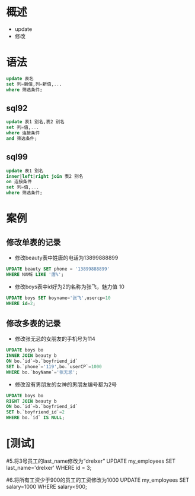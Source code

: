 # 概述

- update
- 修改



# 语法

```sql
update 表名
set 列=新值,列=新值,...
where 筛选条件;
```



## sql92

```sql
update 表1 别名,表2 别名
set 列=值,...
where 连接条件
and 筛选条件;
```



## sql99

```sql
update 表1 别名
inner|left|right join 表2 别名
on 连接条件
set 列=值,...
where 筛选条件;
```



# 案例



## 修改单表的记录

- 修改beauty表中姓唐的电话为13899888899

```sql
UPDATE beauty SET phone = '13899888899'
WHERE NAME LIKE '唐%';
```

- 修改boys表中id好为2的名称为张飞，魅力值 10

```sql
UPDATE boys SET boyname='张飞',usercp=10
WHERE id=2;
```



## 修改多表的记录

- 修改张无忌的女朋友的手机号为114

```sql
UPDATE boys bo
INNER JOIN beauty b 
ON bo.`id`=b.`boyfriend_id`
SET b.`phone`='119',bo.`userCP`=1000
WHERE bo.`boyName`='张无忌';
```

- 修改没有男朋友的女神的男朋友编号都为2号

```sql
UPDATE boys bo
RIGHT JOIN beauty b 
ON bo.`id`=b.`boyfriend_id`
SET b.`boyfriend_id`=2
WHERE bo.`id` IS NULL;
```



# [测试]

#5.将3号员工的last_name修改为“drelxer”
UPDATE my_employees SET last_name='drelxer' WHERE id = 3;



#6.将所有工资少于900的员工的工资修改为1000
UPDATE my_employees SET salary=1000 WHERE salary<900;
